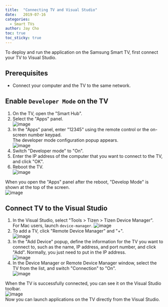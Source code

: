 ```yaml
---
title:  "Connecting TV and Visual Studio"
date:   2019-07-16
categories:
  - Smart TVs
author: Jay Cho
toc: true
toc_sticky: true
---
```


To deploy and run the application on the Samsung Smart TV, first connect your TV to Visual Studio.

## Prerequisites
- Connect your computer and the TV to the same network.


## Enable `Developer Mode` on the TV
  1. On the TV, open the "Smart Hub".
  2. Select the "Apps" panel.<br>
    ![image]({{site.url}}{{site.baseurl}}/assets/images/posts/connecting-tv-and-visualstudio/menu-apps.png)
  3. In the "Apps" panel, enter "12345" using the remote control or the on-screen number keypad.<br>
  The developer mode configuration popup appears.<br>
    ![image]({{site.url}}{{site.baseurl}}/assets/images/posts/connecting-tv-and-visualstudio/conf-popup.png)
  4. Switch "Developer mode" to "On".
  5. Enter the IP address of the computer that you want to connect to the TV, and click "OK".
  6. Reboot the TV.<br>
    ![image]({{site.url}}{{site.baseurl}}/assets/images/posts/connecting-tv-and-visualstudio/reboot-popup.png)

When you open the "Apps" panel after the reboot, "Develop Mode" is shown at the top of the screen.<br>
![image]({{site.url}}{{site.baseurl}}/assets/images/posts/connecting-tv-and-visualstudio/developer-mode.png)

## Connect TV to the Visual Studio
  1. In the Visual Studio, select "Tools > Tizen > Tizen Device Manager".<br>
     For Mac users, launch `device-manager`.
    ![image]({{site.url}}{{site.baseurl}}/assets/images/posts/connecting-tv-and-visualstudio/device-manager.png)
  2. To add a TV, click "Remote Device Manager" and "+".<br>
    ![image]({{site.url}}{{site.baseurl}}/assets/images/posts/connecting-tv-and-visualstudio/remote-device-manager.png)
  3. In the "Add Device" popup, define the information for the TV you want to connect to, such as the name, IP address, and port number, and click "Add". Normally, you just need to put in the IP address.<br>
    ![image]({{site.url}}{{site.baseurl}}/assets/images/posts/connecting-tv-and-visualstudio/add-device.png)
  4. In the Device Manager or Remote Device Manager window, select the TV from the list, and switch "Connection" to "On".<br>
    ![image]({{site.url}}{{site.baseurl}}/assets/images/posts/connecting-tv-and-visualstudio/connect-device.png)

When the TV is successfully connected, you can see it on the Visual Studio toolbar.<br>
![image]({{site.url}}{{site.baseurl}}/assets/images/posts/connecting-tv-and-visualstudio/connected-tv-on-vs.png)<br>
Now you can launch applications on the TV directly from the Visual Studio.

